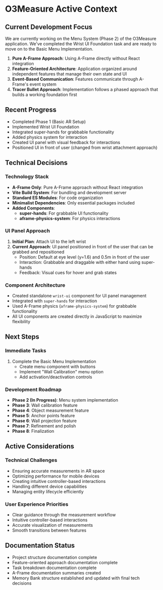 # O3Measure Active Context

## Current Development Focus
We are currently working on the Menu System (Phase 2) of the O3Measure application. We've completed the Wrist UI Foundation task and are ready to move on to the Basic Menu Implementation.

1. **Pure A-Frame Approach**: Using A-Frame directly without React integration
2. **Feature-Oriented Architecture**: Application organized around independent features that manage their own state and UI
3. **Event-Based Communication**: Features communicate through A-Frame's event system
4. **Tracer Bullet Approach**: Implementation follows a phased approach that builds a working foundation first

## Recent Progress
- Completed Phase 1 (Basic AR Setup)
- Implemented Wrist UI Foundation
- Integrated super-hands for grabbable functionality
- Added physics system for interaction
- Created UI panel with visual feedback for interactions
- Positioned UI in front of user (changed from wrist attachment approach)

## Technical Decisions

### Technology Stack
- **A-Frame Only**: Pure A-Frame approach without React integration
- **Vite Build System**: For bundling and development server
- **Standard ES Modules**: For code organization
- **Minimalist Dependencies**: Only essential packages included
- **Added Components**:
  - **super-hands**: For grabbable UI functionality
  - **aframe-physics-system**: For physics interactions

### UI Panel Approach
1. **Initial Plan**: Attach UI to the left wrist
2. **Current Approach**: UI panel positioned in front of the user that can be grabbed and repositioned
   - Position: Default at eye level (y=1.6) and 0.5m in front of the user
   - Interaction: Grabbable and draggable with either hand using super-hands
   - Feedback: Visual cues for hover and grab states

### Component Architecture
- Created standalone `wrist-ui` component for UI panel management
- Integrated with `super-hands` for interaction
- Used A-Frame physics (`aframe-physics-system`) for grabbable functionality
- All UI components are created directly in JavaScript to maximize flexibility

## Next Steps

### Immediate Tasks
1. Complete the Basic Menu Implementation
   - Create menu component with buttons
   - Implement "Wall Calibration" menu option
   - Add activation/deactivation controls

### Development Roadmap
- **Phase 2 (In Progress)**: Menu system implementation
- **Phase 3**: Wall calibration feature
- **Phase 4**: Object measurement feature
- **Phase 5**: Anchor points feature
- **Phase 6**: Wall projection feature
- **Phase 7**: Refinement and polish
- **Phase 8**: Finalization

## Active Considerations

### Technical Challenges
- Ensuring accurate measurements in AR space
- Optimizing performance for mobile devices
- Creating intuitive controller-based interactions
- Handling different device capabilities
- Managing entity lifecycle efficiently

### User Experience Priorities
- Clear guidance through the measurement workflow
- Intuitive controller-based interactions
- Accurate visualization of measurements
- Smooth transitions between features

## Documentation Status
- Project structure documentation complete
- Feature-oriented approach documentation complete
- Task breakdown documentation complete
- A-Frame documentation summaries created
- Memory Bank structure established and updated with final tech decisions